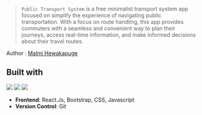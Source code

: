 >```Public Transport System``` is a free minimalist transport system app focused on simplify the experience of navigating public transportation. With a focus on route handling, this app provides commuters with a seamless and convenient way to plan their journeys, access real-time information, and make informed decisions about their travel routes.

Author : [Malmi Hewakapuge](malmihewakapuge@gmail.com)


## Built with
<img src="https://img.shields.io/badge/html5%20-%23E34F26.svg?&style=for-the-badge&logo=html5&logoColor=white"/>  <img src="https://img.shields.io/badge/css3%20-%231572B6.svg?&style=for-the-badge&logo=css3&logoColor=white"/> <img src="https://img.shields.io/badge/javascript%20-%23323330.svg?&style=for-the-badge&logo=javascript&logoColor=%23F7DF1E"/> 

- **Frontend**: React.Js, Bootstrap, CSS, Javascript
- **Version Control**: Git


